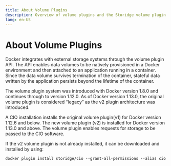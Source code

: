 ```yaml
---
title: About Volume Plugins
description: Overview of volume plugins and the Storidge volume plugin for Docker 
lang: en-US
---
```


# About Volume Plugins

Docker integrates with external storage systems through the volume plugin API. The API enables data volumes to be natively provisioned in a Docker environment and then attached to an application running in a container. Since the data volume survives termination of the container, stateful data written by the application persists beyond the lifetime of the container.

The volume plugin system was introduced with Docker version 1.8.0 and continues through to version 1.12.0. As of Docker version 1.13.0, the original volume plugin is considered “legacy” as the v2 plugin architecture was introduced.

A CIO installation installs the original volume plugin(v1) for Docker version 1.12.6 and below. The new volume plugin (v2) is installed for Docker version 1.13.0 and above.  The volume plugin enables requests for storage to be passed to the CIO software.

If the v2 volume plugin is not already installed, it can be downloaded and installed by using:

```
docker plugin install storidge/cio --grant-all-permissions --alias cio
```
